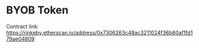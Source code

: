 # BYOB Token

Contract link: https://rinkeby.etherscan.io/address/0x7306263c48ac3211024f36b80af1fd179ae04809
